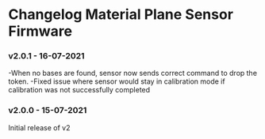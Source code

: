 # Changelog Material Plane Sensor Firmware
### v2.0.1 - 16-07-2021
-When no bases are found, sensor now sends correct command to drop the token.
-Fixed issue where sensor would stay in calibration mode if calibration was not successfully completed

### v2.0.0 - 15-07-2021
Initial release of v2